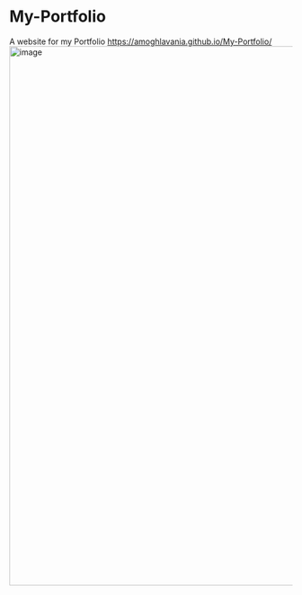 # My-Portfolio
A website for my Portfolio
https://amoghlavania.github.io/My-Portfolio/
<img width="960" alt="image" src="https://github.com/amoghlavania/My-Portfolio/assets/88672446/4c096d23-fd2c-419b-adf9-3ebb4aa5aa1a">

